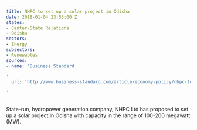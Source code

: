 ```yaml
---
title: NHPC to set up a solar project in Odisha
date: 2018-01-04 23:53:00 Z
states:
- Center-State Relations
- Odisha
sectors:
- Energy
subsectors:
- Renewables
sources:
- name: 'Business Standard

'
  url: 'http://www.business-standard.com/article/economy-policy/nhpc-to-invest-rs-1-000-cr-for-200-mw-solar-project-in-odisha-117122500403_1.html

'
---
```


State-run, hydropower generation company, NHPC Ltd has proposed to set up a solar project in Odisha with capacity in the range of 100-200 megawatt (MW). 
